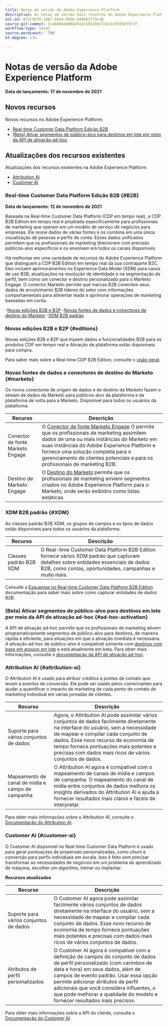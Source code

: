 ```yaml
---
title: Notas de versão da Adobe Experience Platform
description: As notas de versão mais recentes do Adobe Experience Platform.
exl-id: 8f2c9bf8-1487-46e4-993b-bd9b63774cab
source-git-commit: 2c4b0d6dd0884fe81565356c31b18c0555bf973f
workflow-type: tm+mt
source-wordcount: '798'
ht-degree: 13%

---
```


# Notas de versão da Adobe Experience Platform

**Data de lançamento: 17 de novembro de 2021**

## Novos recursos

Novos recursos no Adobe Experience Platform:

- [Real-time Customer Data Platform Edição B2B](#B2B)
- [(Beta) Ativar segmentos de público-alvo para destinos em lote por meio da API de ativação ad-hoc](#ad-hoc-activation)

## Atualizações dos recursos existentes

Atualizações dos recursos existentes na Adobe Experience Platform:

- [Attribution AI](#attribution-ai)
- [Customer AI](#customer-ai)

### Real-time Customer Data Platform Edição B2B {#B2B}

**Data de lançamento: 12 de novembro de 2021**

Baseada na Real-time Customer Data Platform (CDP em tempo real), a CDP B2B Edition em tempo real é projetada especificamente para profissionais de marketing que operam em um modelo de serviço de negócios para empresas. Ele reúne dados de várias fontes e os combina em uma única visualização de pessoas e perfis de conta. Esses dados unificados permitem que os profissionais de marketing direcionem com precisão públicos-alvo específicos e os envolvam em todos os canais disponíveis.

Há melhorias em uma variedade de recursos do Adobe Experience Platform que distinguem a CDP B2B Edition em tempo real da sua contraparte B2C. Eles incluem aprimoramentos no Experience Data Model (XDM) para casos de uso B2B, atualizações na resolução de identidade e na segmentação de perfil, bem como um conector e destino personalizado para o Marketo Engage. O conector Marketo permite que marcas B2B conectem seus dados de envolvimento B2B líderes do setor com informações comportamentais para alimentar leads e aprimorar operações de marketing baseadas em conta.

-[Novas edições B2B e B2P](#editions)
-[Novas fontes de dados e conectores de destino do Marketo](#marketo)
-[XDM B2B padrão](#XDM)

### Novas edições B2B e B2P {#editions}

Novas edições B2B e B2P que trazem dados e funcionalidades B2B para os produtos CDP em tempo real e Ativação de plataforma estão disponíveis para compra.

Para saber mais sobre a Real-time CDP B2B Edition, consulte o [visão geral](../../rtcdp/overview.md).

### Novas fontes de dados e conectores de destino do Marketo {#marketo}

Os novos conectores de origem de dados e de destino da Marketo fazem o stream de dados da Marketo para públicos-alvo da plataforma e da plataforma de volta para a Marketo. Disponível para todos os usuários da plataforma.

| Recurso | Descrição |
|----------|-------------|
| Conector de fonte Marketo Engage | O [Conector de fonte Marketo Engage](../../sources/connectors/adobe-applications/marketo/marketo.md) O permite que os profissionais de marketing assimilem dados de uma ou mais instâncias do Marketo em suas instâncias do Adobe Experience Platform e fornece uma solução completa para o gerenciamento de clientes potenciais e para os profissionais de marketing B2B. |
| Destino de Marketo Engage | O [Destino do Marketo](../../destinations/catalog/adobe/marketo-engage.md) permite que os profissionais de marketing enviem segmentos criados no Adobe Experience Platform para o Marketo, onde serão exibidos como listas estáticas. |

### XDM B2B padrão {#XDM}

As classes padrão B2B XDM, os grupos de campos e os tipos de dados estão disponíveis para todos os usuários da plataforma.

| Recurso | Descrição |
|-----------|--------------|
| Classes padrão B2B XDM | O Real-time Customer Data Platform B2B Edition fornece vários XDM padrão que capturam detalhes sobre entidades essenciais de dados B2B, como contas, oportunidades, campanhas e muito mais. |

Consulte a [Esquemas no Real-time Customer Data Platform B2B Edition](../../rtcdp/schemas/b2b.md) documentação para saber mais sobre como capturar entidades de dados B2B.

### (Beta) Ativar segmentos de público-alvo para destinos em lote por meio da API de ativação ad-hoc {#ad-hoc-activation}

A API de ativação ad-hoc permite que os profissionais de marketing ativem programaticamente segmentos de público-alvo para destinos, de maneira rápida e eficiente, para situações em que a ativação imediata é necessária. A ativação ad-hoc de público-alvo é compatível somente com [destinos com base em arquivo em lote](../../destinations/destination-types.md#file-based) e está atualmente em beta. Para obter mais informações, consulte o [documentação da API de ativação ad-hoc](../../destinations/api/ad-hoc-activation-api.md).

### Attribution AI {#attribution-ai}

O Attribution AI é usado para atribuir créditos a pontos de contato que levam a eventos de conversão. Ele pode ser usado pelos comerciantes para ajudar a quantificar o impacto de marketing de cada ponto de contato de marketing individual em várias jornadas de clientes.

| Recurso | Descrição |
|-----------|---------------|
| Suporte para vários conjuntos de dados | Agora, o Attribution AI pode assimilar vários conjuntos de dados facilmente diretamente na interface do usuário, sem a necessidade de mapear e compilar cada conjunto de dados. Esse novo recurso de economia de tempo fornece pontuações mais potentes e precisas com dados mais ricos de vários conjuntos de dados. |
| Mapeamento de canal de mídia e campo de campanha | O Attribution AI agora é compatível com o mapeamento de canais de mídia e campos de campanha. O mapeamento do canal de mídia entre conjuntos de dados melhora os insights derivados do Attribution AI e ajuda a fornecer resultados mais claros e fáceis de interpretar. |

Para obter mais informações sobre o Attribution AI, consulte o [Documentação do Attribution AI](../../intelligent-services/attribution-ai/overview.md).

### Customer AI {#customer-ai}

O Customer AI disponível no Real-time Customer Data Platform é usado para gerar pontuações de propensão personalizadas, como churn e conversão para perfis individuais em escala. Isso é feito sem precisar transformar as necessidades de negócios em um problema de aprendizado de máquina, escolher um algoritmo, treinar ou implantar.

**Recursos atualizados**

| Recurso | Descrição |
|-----------|-------------|
| Suporte para vários conjuntos de dados | O Customer AI agora pode assimilar facilmente vários conjuntos de dados diretamente na interface do usuário, sem a necessidade de mapear e compilar cada conjunto de dados. Esse novo recurso de economia de tempo fornece pontuações mais potentes e precisas com dados mais ricos de vários conjuntos de dados. |
| Atributos de perfil personalizados | O Customer AI agora é compatível com a definição de campos do conjunto de dados de perfil personalizado (com carimbos de data e hora) em seus dados, além de campos de evento padrão. Usar essa opção permite adicionar atributos de perfil adicionais que você considera influentes, o que pode melhorar a qualidade do modelo e fornecer resultados mais precisos. |

Para obter mais informações sobre a API do cliente, consulte o [Documentação do Customer AI](../../intelligent-services/customer-ai/overview.md).

